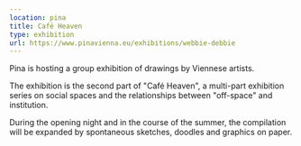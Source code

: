 ```yaml
---
location: pina
title: Café Heaven
type: exhibition
url: https://www.pinavienna.eu/exhibitions/webbie-debbie
---
```


Pina is hosting a group exhibition of drawings by Viennese artists.

The exhibition is the second part of "Café Heaven", a multi-part exhibition series on social spaces and the relationships between "off-space" and institution.

During the opening night and in the course of the summer, the compilation will be expanded by spontaneous sketches, doodles and graphics on paper.
